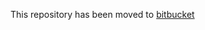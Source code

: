 This repository has been moved to [bitbucket](https://bitbucket.org/ecs-group/cx-interview-questions)
